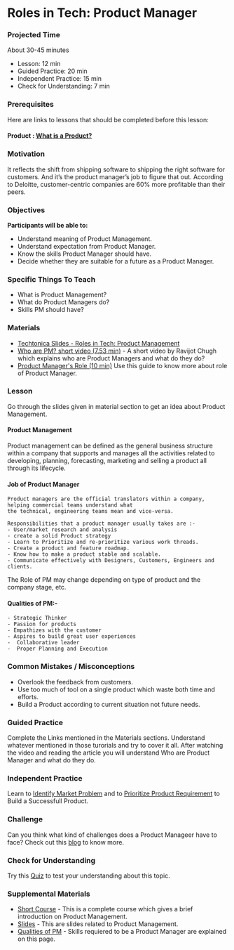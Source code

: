 # Roles in Tech: Product Manager

### Projected Time

About 30-45 minutes
- Lesson: 12 min
- Guided Practice: 20 min
- Independent Practice: 15 min
- Check for Understanding: 7 min

### Prerequisites

Here are links to lessons that should be completed before this lesson:

 #### Product : [What is a Product?](https://economictimes.indiatimes.com/definition/product)

### Motivation

It reflects the shift from shipping software to shipping the right software for customers. And it’s the product manager’s job 
to figure that out. According to Deloitte, customer-centric companies are 60% more profitable than their peers.

### Objectives

**Participants will be able to:**

- Understand meaning of Product Management.
- Understand expectation from Product Manager.
- Know the skills Product Manager should have.
- Decide whether they are suitable for a future as a Product Manager.

### Specific Things To Teach

- What is Product Management?
- What do Product Managers do?
- Skills PM should have?

### Materials

- [Techtonica Slides - Roles in Tech: Product Management](https://docs.google.com/presentation/d/1BxTU4nugas3Z30kIawpJtLhSBL6b5tF1P-d03Hm_JOI/edit?usp=sharing)
- [ Who are PM? short video (7.53 min)](https://www.youtube.com/watch?v=2dczveSrsv8) - A short video by Ravijot Chugh which explains 
who are Product Managers and what do they do?
- [ Product Manager's Role (10 min)](https://www.altexsoft.com/blog/business/product-management-main-stages-and-product-manager-role/) 
Use this guide to know more about role of Product Manager.

### Lesson

   Go through the slides given in material section to get an idea about Product Management.

 #### Product Management    
  
  Product management can be defined as the general business structure within a company that supports and 
   manages all the activities related to developing, planning, forecasting, marketing and selling a product 
   all through its lifecycle.
	
#### Job of Product Manager
  
    Product managers are the official translators within a company, helping commercial teams understand what 
    the technical, engineering teams mean and vice-versa.
    
    Responsibilities that a product manager usually takes are :-
    - User/market research and analysis
    - create a solid Product strategy
    - Learn to Prioritize and re-prioritize various work threads.
    - Create a product and feature roadmap.
    - Know how to make a product stable and scalable.
    - Communicate effectively with Designers, Customers, Engineers and clients.  
    
   The Role of PM may change depending on type of product and the company stage, etc.

#### Qualities of PM:-
    - Strategic Thinker
    - Passion for products
    - Empathizes with the customer
    - Aspires to build great user experiences
    -  Collaborative leader
    -  Proper Planning and Execution
 
### Common Mistakes / Misconceptions
   
- Overlook the feedback from customers. 
- Use too much of tool on a single product which waste both time and efforts.
- Build a Product according to current situation not future needs.


### Guided Practice

Complete the Links mentioned in the Materials sections. Understand whatever mentioned in those turorials and try to cover it all.
After watching the video and reading the article you will understand  Who are Product Manager and what do they do. 

### Independent Practice

Learn to [Identify Market Problem](https://learn.marsdd.com/mars-library/identifying-market-problems/) and to [Prioritize Product Requirement](https://learn.marsdd.com/mars-library/prioritizing-product-requirements/) to Build a Successfull Product.


### Challenge

Can you think what kind of challenges does a Product Manageer have to face? 
Check out this [blog](https://productcoalition.com/the-6-biggest-challenges-facing-product-management-teams-in-2018-ef9fd9cfdb9a) 
to know more.


### Check for Understanding
 
 Try this [Quiz](https://study.com/academy/practice/quiz-worksheet-what-is-product-management.html) to test your understanding 
 about this topic.


### Supplemental Materials
- [Short Course](https://www.chalkstreet.com/product-management-tutorial-101/) - This is a complete course which gives a brief
introduction on Product Management.
- [Slides](https://www.slideshare.net/jysimon/01-pm101-howtocreateproductscustomerslovejysimonjul2014) - This are slides related to
Product Management.
- [Qualities of PM](https://www.linkedin.com/pulse/20140410232440-137353-9-qualities-of-a-great-product-manager/) - Skills requiered to be a Product
Manager are explained on this page.
